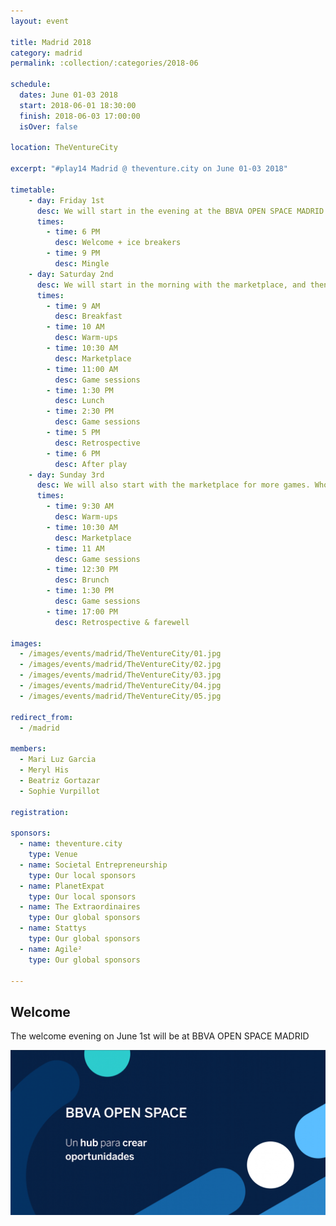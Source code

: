 ```yaml
---
layout: event

title: Madrid 2018
category: madrid
permalink: :collection/:categories/2018-06

schedule:
  dates: June 01-03 2018
  start: 2018-06-01 18:30:00
  finish: 2018-06-03 17:00:00
  isOver: false

location: TheVentureCity

excerpt: "#play14 Madrid @ theventure.city on June 01-03 2018"

timetable:
    - day: Friday 1st
      desc: We will start in the evening at the BBVA OPEN SPACE MADRID.
      times:
        - time: 6 PM
          desc: Welcome + ice breakers
        - time: 9 PM
          desc: Mingle
    - day: Saturday 2nd
      desc: We will start in the morning with the marketplace, and then we will play games all day long.
      times:
        - time: 9 AM
          desc: Breakfast
        - time: 10 AM
          desc: Warm-ups
        - time: 10:30 AM
          desc: Marketplace
        - time: 11:00 AM
          desc: Game sessions
        - time: 1:30 PM
          desc: Lunch
        - time: 2:30 PM
          desc: Game sessions
        - time: 5 PM
          desc: Retrospective
        - time: 6 PM
          desc: After play
    - day: Sunday 3rd
      desc: We will also start with the marketplace for more games. Whoever needs to catch a plane can leave earlier.
      times:
        - time: 9:30 AM
          desc: Warm-ups
        - time: 10:30 AM
          desc: Marketplace
        - time: 11 AM
          desc: Game sessions
        - time: 12:30 PM
          desc: Brunch
        - time: 1:30 PM
          desc: Game sessions
        - time: 17:00 PM
          desc: Retrospective & farewell

images:
  - /images/events/madrid/TheVentureCity/01.jpg
  - /images/events/madrid/TheVentureCity/02.jpg
  - /images/events/madrid/TheVentureCity/03.jpg
  - /images/events/madrid/TheVentureCity/04.jpg
  - /images/events/madrid/TheVentureCity/05.jpg

redirect_from:
  - /madrid

members:
  - Mari Luz Garcia
  - Meryl His
  - Beatriz Gortazar
  - Sophie Vurpillot
  
registration: 

sponsors:
  - name: theventure.city
    type: Venue
  - name: Societal Entrepreneurship
    type: Our local sponsors
  - name: PlanetExpat
    type: Our local sponsors
  - name: The Extraordinaires
    type: Our global sponsors
  - name: Stattys
    type: Our global sponsors
  - name: Agile²
    type: Our global sponsors

---
```



## Welcome

The welcome evening on June 1st will be at BBVA OPEN SPACE MADRID

<a href="https://openspace.bbva.com/madrid/en/">
    <img src="/images/events/madrid/bbva-openspace.png">
</a>


<a href="https://twitter.com/bbvainnovation?lang=en">
    <i class='fa fa-twitter fa-2x fa-fw'></i>
</a>
